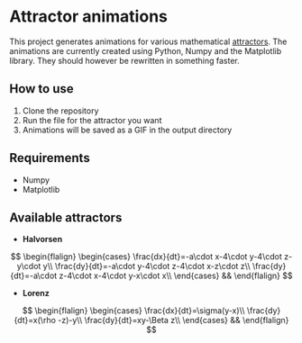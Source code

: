 # Attractor animations

This project generates animations for various mathematical [attractors](https://en.wikipedia.org/wiki/Attractor). The animations are currently created using Python, Numpy and the Matplotlib library. They should however be rewritten in something faster.

## How to use
1. Clone the repository
2. Run the file for the attractor you want
3. Animations will be saved as a GIF in the output directory

## Requirements
* Numpy
* Matplotlib

## Available attractors
* **Halvorsen**

$$
\begin{flalign}
    \begin{cases}
        \frac{dx}{dt}=-a\cdot x-4\cdot y-4\cdot z-y\cdot y\\
        \frac{dy}{dt}=-a\cdot y-4\cdot z-4\cdot x-z\cdot z\\
        \frac{dy}{dt}=-a\cdot z-4\cdot x-4\cdot y-x\cdot x\\
    \end{cases} &&
\end{flalign}
$$

* **Lorenz**

$$
\begin{flalign}
    \begin{cases}
        \frac{dx}{dt}=\sigma(y-x)\\
        \frac{dy}{dt}=x(\rho -z)-y\\
        \frac{dy}{dt}=xy-\Beta z\\
    \end{cases} &&
\end{flalign}
$$
